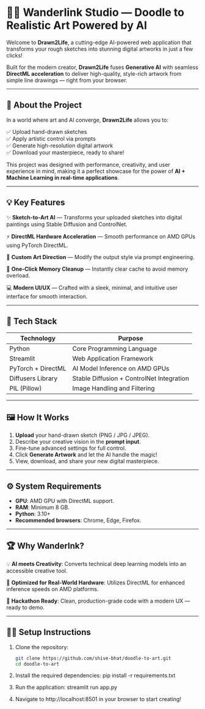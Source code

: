 # 🧠🎨 **Wanderlink Studio — Doodle to Realistic Art Powered by AI**

Welcome to **Drawn2Life**, a cutting-edge AI-powered web application that transforms your rough sketches into stunning digital artworks in just a few clicks!

Built for the modern creator, **Drawn2Life** fuses **Generative AI** with seamless **DirectML acceleration** to deliver high-quality, style-rich artwork from simple line drawings — right from your browser.

---

## 🚀 **About the Project**

In a world where art and AI converge, **Drawn2Life** allows you to:

✅ Upload hand-drawn sketches  
✅ Apply artistic control via prompts  
✅ Generate high-resolution digital artwork  
✅ Download your masterpiece, ready to share!

This project was designed with performance, creativity, and user experience in mind, making it a perfect showcase for the power of **AI + Machine Learning in real-time applications**.

---

## 💡 **Key Features**

✨ **Sketch-to-Art AI** — Transforms your uploaded sketches into digital paintings using Stable Diffusion and ControlNet.

⚡️ **DirectML Hardware Acceleration** — Smooth performance on AMD GPUs using PyTorch DirectML.

🎨 **Custom Art Direction** — Modify the output style via prompt engineering.

🧹 **One-Click Memory Cleanup** — Instantly clear cache to avoid memory overload.

💻 **Modern UI/UX** — Crafted with a sleek, minimal, and intuitive user interface for smooth interaction.

---

## 🔬 **Tech Stack**

| Technology            | Purpose                                    |
|-----------------------|--------------------------------------------|
| Python                | Core Programming Language                 |
| Streamlit             | Web Application Framework                 |
| PyTorch + DirectML    | AI Model Inference on AMD GPUs            |
| Diffusers Library     | Stable Diffusion + ControlNet Integration |
| PIL (Pillow)          | Image Handling and Filtering              |

---

## 🖼️ **How It Works**

1. **Upload** your hand-drawn sketch (PNG / JPG / JPEG).
2. Describe your creative vision in the **prompt input**.
3. Fine-tune advanced settings for full control.
4. Click **Generate Artwork** and let the AI handle the magic!
5. View, download, and share your new digital masterpiece.

---

## ⚙️ **System Requirements**

- **GPU**: AMD GPU with DirectML support.
- **RAM**: Minimum 8 GB.
- **Python**: 3.10+
- **Recommended browsers**: Chrome, Edge, Firefox.

---

## 🏆 **Why WanderInk?**

💡 **AI meets Creativity**: Converts technical deep learning models into an accessible creative tool.

🧠 **Optimized for Real-World Hardware**: Utilizes DirectML for enhanced inference speeds on AMD platforms.

🌟 **Hackathon Ready**: Clean, production-grade code with a modern UX — ready to demo.

---

## 🧑‍💻 **Setup Instructions**

1. Clone the repository:
   ```bash
   git clone https://github.com/shive-bhat/doodle-to-art.git
   cd doodle-to-art

2. Install the required dependencies:
    pip install -r requirements.txt

3. Run the application:
    streamlit run app.py

4. Navigate to http://localhost:8501 in your browser to start creating!

